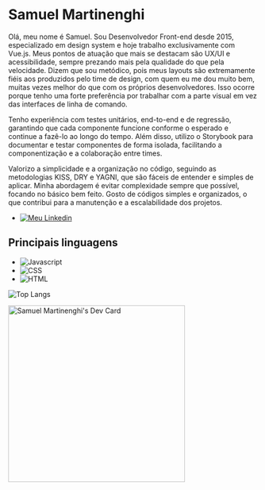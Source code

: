 # Samuel Martinenghi

Olá, meu nome é Samuel. Sou Desenvolvedor Front-end desde 2015, especializado em design system e hoje trabalho exclusivamente com Vue.js. Meus pontos de atuação que mais se destacam são UX/UI e acessibilidade, sempre prezando mais pela qualidade do que pela velocidade. Dizem que sou metódico, pois meus layouts são extremamente fiéis aos produzidos pelo time de design, com quem eu me dou muito bem, muitas vezes melhor do que com os próprios desenvolvedores. Isso ocorre porque tenho uma forte preferência por trabalhar com a parte visual em vez das interfaces de linha de comando.

Tenho experiência com testes unitários, end-to-end e de regressão, garantindo que cada componente funcione conforme o esperado e continue a fazê-lo ao longo do tempo. Além disso, utilizo o Storybook para documentar e testar componentes de forma isolada, facilitando a componentização e a colaboração entre times.

Valorizo a simplicidade e a organização no código, seguindo as metodologias KISS, DRY e YAGNI, que são fáceis de entender e simples de aplicar. Minha abordagem é evitar complexidade sempre que possível, focando no básico bem feito. Gosto de códigos simples e organizados, o que contribui para a manutenção e a escalabilidade dos projetos.

* [<img alt="Meu Linkedin" src="https://img.shields.io/badge/-Meu%20Linkedin-white?logo=linkedin&logoColor=blue">](https://br.linkedin.com/in/samuel-martinenghi)

## Principais linguagens
* <img alt="Javascript" src="https://img.shields.io/badge/-javascript-yellow?logo=javascript&logoColor=black">
* <img alt="CSS" src="https://img.shields.io/badge/-CSS-blue?logo=css3&logoColor=black">
* <img alt="HTML" src="https://img.shields.io/badge/-HTML-orange?logo=html5&logoColor=black">

![Top Langs](https://github-readme-stats.vercel.app/api/top-langs/?username=Hai-San&layout=compact&custom_title=Linguagens%20mais%20utilizadas&theme=dark)

<a href="https://app.daily.dev/haisan"><img src="https://api.daily.dev/devcards/v2/iRRQ6fHsO.png?type=default&r=8vo" width="356" alt="Samuel Martinenghi's Dev Card"/></a>

